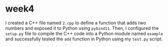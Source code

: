 # week4
I created a C++ file named `2.cpp` to define a function that adds two numbers and exposed it to Python using `pybind11`. Then, I configured the `setup.py` file to compile the C++ code into a Python module named `example` and successfully tested the `add` function in Python using my `test.py` script.
